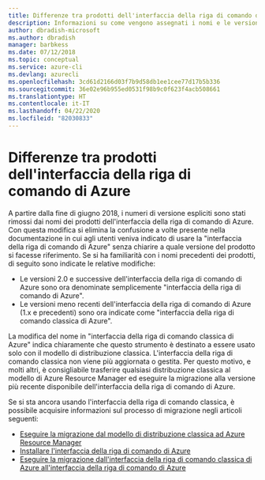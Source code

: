 ```yaml
---
title: Differenze tra prodotti dell'interfaccia della riga di comando di Azure
description: Informazioni su come vengono assegnati i nomi e le versioni ai prodotti dell'interfaccia della riga di comando di Azure e come eseguire l'aggiornamento.
author: dbradish-microsoft
ms.author: dbradish
manager: barbkess
ms.date: 07/12/2018
ms.topic: conceptual
ms.service: azure-cli
ms.devlang: azurecli
ms.openlocfilehash: 3cd61d2166d03f7b9d58db1ee1cee77d17b5b336
ms.sourcegitcommit: 36e02e96b955ed0531f98b9c0f623f4acb508661
ms.translationtype: HT
ms.contentlocale: it-IT
ms.lasthandoff: 04/22/2020
ms.locfileid: "82030833"
---
```

# <a name="differences-between-azure-cli-products"></a>Differenze tra prodotti dell'interfaccia della riga di comando di Azure

A partire dalla fine di giugno 2018, i numeri di versione espliciti sono stati rimossi dai nomi dei prodotti dell'interfaccia della riga di comando di Azure. Con questa modifica si elimina la confusione a volte presente nella documentazione in cui agli utenti veniva indicato di usare la "interfaccia della riga di comando di Azure" senza chiarire a quale versione del prodotto si facesse riferimento. Se si ha familiarità con i nomi precedenti dei prodotti, di seguito sono indicate le relative modifiche:

* Le versioni 2.0 e successive dell'interfaccia della riga di comando di Azure sono ora denominate semplicemente "interfaccia della riga di comando di Azure".
* Le versioni meno recenti dell'interfaccia della riga di comando di Azure (1.x e precedenti) sono ora indicate come "interfaccia della riga di comando classica di Azure".

La modifica del nome in "interfaccia della riga di comando classica di Azure" indica chiaramente che questo strumento è destinato a essere usato solo con il modello di distribuzione classica. L'interfaccia della riga di comando classica non viene più aggiornata o gestita. Per questo motivo, e molti altri, è consigliabile trasferire qualsiasi distribuzione classica al modello di Azure Resource Manager ed eseguire la migrazione alla versione più recente disponibile dell'interfaccia della riga di comando di Azure.

Se si sta ancora usando l'interfaccia della riga di comando classica, è possibile acquisire informazioni sul processo di migrazione negli articoli seguenti:

* [Eseguire la migrazione dal modello di distribuzione classica ad Azure Resource Manager](/azure/virtual-machines/linux/migration-classic-resource-manager-overview)
* [Installare l'interfaccia della riga di comando di Azure](install-azure-cli.md)
* [Eseguire la migrazione dall'interfaccia della riga di comando classica di Azure all'interfaccia della riga di comando di Azure](https://github.com/Azure/azure-cli/blob/dev/doc/classic_cli_migration.md)

